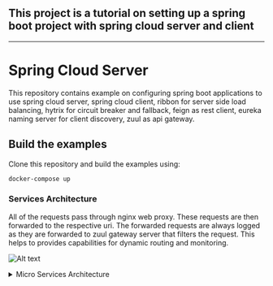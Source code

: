 ## This project is a tutorial on setting up a spring boot project with spring cloud server and client

---
# Spring Cloud Server

This repository contains example on configuring spring boot applications to use
spring cloud server, spring cloud client, ribbon for server side load balancing,
hytrix for circuit breaker and fallback, feign as rest client, eureka naming server
for client discovery, zuul as api gateway.

## Build the examples

Clone this repository and build the examples using:

```
docker-compose up
```

### Services Architecture

All of the requests pass through nginx web proxy. These requests are then forwarded to the respective uri. The forwarded requests are always logged as they are forwarded to zuul gateway server that filters the request. This helps to provides capabilities for dynamic routing and monitoring.

![Alt text](https://g.gravizo.com/source/custom_image?https%3A%2F%2Fraw.githubusercontent.com%2Fjeevan1133%2FSpring-Cloud-Config%2Fmaster%2FREADME.md)
<details>
<summary>Micro Services Architecture</summary>
custom_image
  digraph architecture {    
    rankdir = TB;
    node[shape=component]
    Ribbon[shape=underline]    
    {rank=same; Nginx, ZuulServer}
    {rank=same; CurrencyExchangeService1, CurrencyExchangeService2, CurrencyExchangeService3};
    {rank=same; Ribbon, EurekaNamingServer };
    {rank=same; CurrencyCalculationService, CurrencyExchangeService, LimitsService};  
    Nginx -> ZuulServer
    Nginx -> CurrencyCalculationService
    CurrencyCalculationService -> ZuulServer
    ZuulServer -> EurekaNamingServer
    Ribbon -> EurekaNamingServer
    SpringCloudConfigServer -> EurekaNamingServer
    CurrencyExchangeService -> EurekaNamingServer;
    CurrencyCalculationService -> EurekaNamingServer;
    LimitsService -> EurekaNamingServer
    CurrencyExchangeService -> LimitsService   
    LimitsService -> SpringCloudConfigServer
    Ribbon -> CurrencyExchangeService1
    Ribbon -> CurrencyExchangeService2
    Ribbon -> CurrencyExchangeService3
    CurrencyExchangeService -> DB
    SpringCloudConfigServer -> Git
    Nginx [shape=Mdiamond];
  }
  custom_image
  </details>

